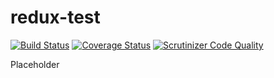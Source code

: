 # redux-test

[![Build Status](https://travis-ci.org/rikbruil/redux-test.svg?branch=master)](https://travis-ci.org/rikbruil/redux-test)
[![Coverage Status](https://coveralls.io/repos/rikbruil/redux-test/badge.svg?branch=master&service=github)](https://coveralls.io/github/rikbruil/redux-test?branch=master)
[![Scrutinizer Code Quality](https://scrutinizer-ci.com/g/rikbruil/redux-test/badges/quality-score.png?b=master)](https://scrutinizer-ci.com/g/rikbruil/redux-test/?branch=master)

Placeholder
